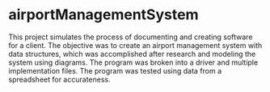 # airportManagementSystem
This project simulates the process of documenting and creating software for a client. The objective was to create an airport management system with data structures, which was accomplished after research and modeling the system using diagrams. The program was broken into a driver and multiple implementation files. The program was tested using data from a spreadsheet for accurateness.
